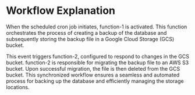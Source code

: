 # Workflow Explanation

When the scheduled cron job initiates, function-1 is activated. This function orchestrates the process of creating a backup of the database and subsequently storing the backup file in a Google Cloud Storage (GCS) bucket. 

This event triggers function-2, configured to respond to changes in the GCS bucket. function-2 is responsible for migrating the backup file to an AWS S3 bucket. Upon successful migration, the file is then deleted from the GCS bucket. This synchronized workflow ensures a seamless and automated process for backing up the database and efficiently managing the storage locations.
